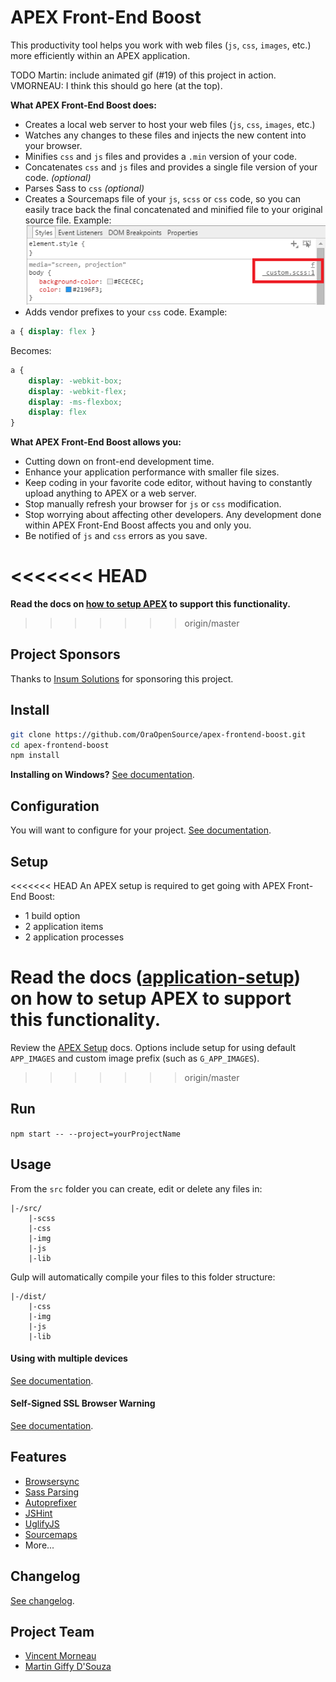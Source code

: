 # APEX Front-End Boost
This productivity tool helps you work with web files (`js`, `css`, `images`, etc.) more efficiently within an APEX application.

TODO Martin: include animated gif (#19) of this project in action. VMORNEAU: I think this should go here (at the top).

**What APEX Front-End Boost does:**
- Creates a local web server to host your web files (`js`, `css`, `images`, etc.)
- Watches any changes to these files and injects the new content into your browser.
- Minifies `css` and `js` files and provides a `.min` version of your code.
- Concatenates `css` and `js` files and provides a single file version of your code. *(optional)*
- Parses Sass to `css` *(optional)*
- Creates a Sourcemaps file of your `js`, `scss` or `css` code, so you can easily trace back the final concatenated and minified file to your original source file. Example:
![](docs/sourcemaps.png)
- Adds vendor prefixes to your `css` code. Example:  
```css
a { display: flex }
```
Becomes:  
```css
a {
    display: -webkit-box;
    display: -webkit-flex;
    display: -ms-flexbox;
    display: flex
}
```

**What APEX Front-End Boost allows you:**
- Cutting down on front-end development time.
- Enhance your application performance with smaller file sizes.
- Keep coding in your favorite code editor, without having to constantly upload anything to APEX or a web server.
- Stop manually refresh your browser for `js` or `css` modification.
- Stop worrying about affecting other developers. Any development done within APEX Front-End Boost affects you and only you.
- Be notified of `js` and `css` errors as you save.

<<<<<<< HEAD
=======
**Read the docs on [how to setup APEX](/docs/apex-setup.md) to support this functionality.**

>>>>>>> origin/master
## Project Sponsors
Thanks to [Insum Solutions](http://insum.ca/) for sponsoring this project.

## Install
```bash
git clone https://github.com/OraOpenSource/apex-frontend-boost.git
cd apex-frontend-boost
npm install
```

**Installing on Windows?** [See documentation](/docs/windows.md).

## Configuration
You will want to configure for your project. [See documentation](/docs/config.json.md).

## Setup
<<<<<<< HEAD
An APEX setup is required to get going with APEX Front-End Boost:
- 1 build option
- 2 application items
- 2 application processes

**Read the docs ([application-setup](docs/application-setup.md)) on how to setup APEX to support this functionality.**
=======

Review the [APEX Setup](/docs/apex-setup.md) docs. Options include setup for using default `APP_IMAGES` and custom image prefix (such as `G_APP_IMAGES`).

>>>>>>> origin/master

## Run
`npm start -- --project=yourProjectName`

## Usage
From the `src` folder you can create, edit or delete any files in:
```
|-/src/
	|-scss
    |-css
    |-img
    |-js
    |-lib
```

Gulp will automatically compile your files to this folder structure:
```
|-/dist/
    |-css
    |-img
    |-js
    |-lib
```

#### Using with multiple devices
[See documentation](/docs/multiple-devices.md).

#### Self-Signed SSL Browser Warning
[See documentation](/docs/ssl-warning.md).

## Features
- [Browsersync](http://www.browsersync.io/)
- [Sass Parsing](http://sass-lang.com/)
- [Autoprefixer](https://github.com/postcss/autoprefixer)
- [JSHint](http://jshint.com/)
- [UglifyJS](https://github.com/terinjokes/gulp-uglify)
- [Sourcemaps](https://www.npmjs.com/package/gulp-sourcemaps)
- More...

## Changelog
[See changelog](changelog.md).

## Project Team
- [Vincent Morneau](https://github.com/vincentmorneau)
- [Martin Giffy D'Souza](https://github.com/martindsouza)
